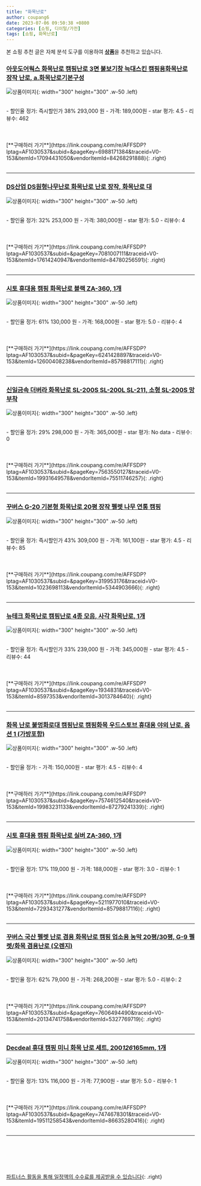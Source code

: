 ```yaml
---
title: "화목난로"
author: coupang6
date: 2023-07-06 09:50:38 +0800
categories: [쇼핑, 디이털/가전]
tags: [쇼핑, 화목난로]
---
```


본 쇼핑 추천 글은 자체 분석 도구를 이용하여 [**상품**](https://link.coupang.com/a/bao1ui)을 추천하고 있습니다.

### [아웃도어웍스 화목난로 캠핑난로 3면 불보기창 늑대스킨 캠핑용화목난로 장작 난로, a.화목난로기본구성](https://link.coupang.com/re/AFFSDP?lptag=AF1030537&subid=&pageKey=6988171384&traceid=V0-153&itemId=17094431050&vendorItemId=84268291888)

![상품이미지](https://thumbnail6.coupangcdn.com/thumbnails/remote/230x230ex/image/vendor_inventory/a42d/d44f2655957f7e4b71cccfdaa8a0e75050976dcdf8d980b02120b4dbc3d1.jpg){: width="300" height="300" .w-50 .left}


<br>
- 할인율 정가: 즉시할인가 38%  293,000   원
- 가격: 189,000원
- star 평가: 4.5
- 리뷰수: 462
<br>
<br>
<br>
<br>
[**구매하러 가기**](https://link.coupang.com/re/AFFSDP?lptag=AF1030537&subid=&pageKey=6988171384&traceid=V0-153&itemId=17094431050&vendorItemId=84268291888){: .right}
<br>
<br>

---

### [DS산업 DS원형나무난로 화목난로 난로 장작, 화목난로 대](https://link.coupang.com/re/AFFSDP?lptag=AF1030537&subid=&pageKey=7081007111&traceid=V0-153&itemId=17614240947&vendorItemId=84780256591)

![상품이미지](https://thumbnail8.coupangcdn.com/thumbnails/remote/230x230ex/image/vendor_inventory/1c8c/b14a820fc674e9f07f26a178c74e389780f1989adb8d8c24037598b1b5e9.jpg){: width="300" height="300" .w-50 .left}


<br>
- 할인율 정가: 32%  253,000   원
- 가격: 380,000원
- star 평가: 5.0
- 리뷰수: 4
<br>
<br>
<br>
<br>
[**구매하러 가기**](https://link.coupang.com/re/AFFSDP?lptag=AF1030537&subid=&pageKey=7081007111&traceid=V0-153&itemId=17614240947&vendorItemId=84780256591){: .right}
<br>
<br>

---

### [시토 휴대용 캠핑 화목난로 블랙 ZA-360, 1개](https://link.coupang.com/re/AFFSDP?lptag=AF1030537&subid=&pageKey=6241428897&traceid=V0-153&itemId=12600408238&vendorItemId=85798817111)

![상품이미지](https://thumbnail10.coupangcdn.com/thumbnails/remote/230x230ex/image/retail/images/2023/04/27/10/3/396e7811-775e-4d52-9c4e-8a08754491f5.jpg){: width="300" height="300" .w-50 .left}


<br>
- 할인율 정가: 61%  130,000   원
- 가격: 168,000원
- star 평가: 5.0
- 리뷰수: 4
<br>
<br>
<br>
<br>
[**구매하러 가기**](https://link.coupang.com/re/AFFSDP?lptag=AF1030537&subid=&pageKey=6241428897&traceid=V0-153&itemId=12600408238&vendorItemId=85798817111){: .right}
<br>
<br>

---

### [신일금속 더버라 화목난로 SL-200S SL-200L SL-211, 소형 SL-200S 망부착](https://link.coupang.com/re/AFFSDP?lptag=AF1030537&subid=&pageKey=7563550127&traceid=V0-153&itemId=19931649578&vendorItemId=75511746257)

![상품이미지](https://thumbnail7.coupangcdn.com/thumbnails/remote/230x230ex/image/vendor_inventory/ccaf/111cd5ef8a505a468e6db7602e6f974a040f9d0ee4d57267839f44d27a22.jpg){: width="300" height="300" .w-50 .left}


<br>
- 할인율 정가: 29%  298,000   원
- 가격: 365,000원
- star 평가: No data
- 리뷰수: 0
<br>
<br>
<br>
<br>
[**구매하러 가기**](https://link.coupang.com/re/AFFSDP?lptag=AF1030537&subid=&pageKey=7563550127&traceid=V0-153&itemId=19931649578&vendorItemId=75511746257){: .right}
<br>
<br>

---

### [꾸버스 G-20 기본형 화목난로 20평 장작 펠렛 나무 연통 캠핑](https://link.coupang.com/re/AFFSDP?lptag=AF1030537&subid=&pageKey=319953176&traceid=V0-153&itemId=1023698113&vendorItemId=5344903666)

![상품이미지](https://thumbnail7.coupangcdn.com/thumbnails/remote/230x230ex/image/vendor_inventory/0433/b1041602d3276e24d678a706017486049742ad5ff01a3f595e99dc1bf2d7.jpg){: width="300" height="300" .w-50 .left}


<br>
- 할인율 정가: 즉시할인가 43%  309,000   원
- 가격: 161,100원
- star 평가: 4.5
- 리뷰수: 85
<br>
<br>
<br>
<br>
[**구매하러 가기**](https://link.coupang.com/re/AFFSDP?lptag=AF1030537&subid=&pageKey=319953176&traceid=V0-153&itemId=1023698113&vendorItemId=5344903666){: .right}
<br>
<br>

---

### [뉴테크 화목난로 캠핑난로 4종 모음, 사각 화목난로, 1개](https://link.coupang.com/re/AFFSDP?lptag=AF1030537&subid=&pageKey=1934831&traceid=V0-153&itemId=8597353&vendorItemId=3013784640)

![상품이미지](https://thumbnail6.coupangcdn.com/thumbnails/remote/230x230ex/image/vendor_inventory/5d12/fee8de64d69278201b511bb75e7856d618db99a81f79b5ff0456c33d73a1.jpg){: width="300" height="300" .w-50 .left}


<br>
- 할인율 정가: 즉시할인가 33%  239,000   원
- 가격: 345,000원
- star 평가: 4.5
- 리뷰수: 44
<br>
<br>
<br>
<br>
[**구매하러 가기**](https://link.coupang.com/re/AFFSDP?lptag=AF1030537&subid=&pageKey=1934831&traceid=V0-153&itemId=8597353&vendorItemId=3013784640){: .right}
<br>
<br>

---

### [화목 난로 불멍화로대 캠핑난로 캠핑화목 우드스토브 휴대용 야외 난로, 옵션 1 (가방포함)](https://link.coupang.com/re/AFFSDP?lptag=AF1030537&subid=&pageKey=7574612540&traceid=V0-153&itemId=19983231133&vendorItemId=87279241339)

![상품이미지](https://thumbnail7.coupangcdn.com/thumbnails/remote/230x230ex/image/vendor_inventory/be7d/84d0bae783a09fa7e41421313915698639aa7d1293753ec4902977b25ec5.jpg){: width="300" height="300" .w-50 .left}


<br>
- 할인율 정가: 
- 가격: 150,000원
- star 평가: 4.5
- 리뷰수: 4
<br>
<br>
<br>
<br>
[**구매하러 가기**](https://link.coupang.com/re/AFFSDP?lptag=AF1030537&subid=&pageKey=7574612540&traceid=V0-153&itemId=19983231133&vendorItemId=87279241339){: .right}
<br>
<br>

---

### [시토 휴대용 캠핑 화목난로 실버 ZA-360, 1개](https://link.coupang.com/re/AFFSDP?lptag=AF1030537&subid=&pageKey=5211977010&traceid=V0-153&itemId=7293431277&vendorItemId=85798817116)

![상품이미지](https://thumbnail8.coupangcdn.com/thumbnails/remote/230x230ex/image/retail/images/2023/04/27/10/0/3c3d0fa0-9643-481e-beb2-119a7381b21b.jpg){: width="300" height="300" .w-50 .left}


<br>
- 할인율 정가: 17%  119,000   원
- 가격: 188,000원
- star 평가: 3.0
- 리뷰수: 1
<br>
<br>
<br>
<br>
[**구매하러 가기**](https://link.coupang.com/re/AFFSDP?lptag=AF1030537&subid=&pageKey=5211977010&traceid=V0-153&itemId=7293431277&vendorItemId=85798817116){: .right}
<br>
<br>

---

### [꾸버스 국산 펠렛 난로 겸용 화목난로 캠핑 업소용 농막 20평/30평, G-9 펠렛/화목 겸용난로 (오렌지)](https://link.coupang.com/re/AFFSDP?lptag=AF1030537&subid=&pageKey=7606494490&traceid=V0-153&itemId=20134741758&vendorItemId=5327769719)

![상품이미지](https://thumbnail7.coupangcdn.com/thumbnails/remote/230x230ex/image/vendor_inventory/e04c/930a7ad29b5bbfab39562bcc6ad3906534ea5cbda8f4662b7261402ca500.jpg){: width="300" height="300" .w-50 .left}


<br>
- 할인율 정가: 62%  79,000   원
- 가격: 268,200원
- star 평가: 5.0
- 리뷰수: 2
<br>
<br>
<br>
<br>
[**구매하러 가기**](https://link.coupang.com/re/AFFSDP?lptag=AF1030537&subid=&pageKey=7606494490&traceid=V0-153&itemId=20134741758&vendorItemId=5327769719){: .right}
<br>
<br>

---

### [Decdeal 휴대 캠핑 미니 화목 난로 세트, 200*126*165mm, 1개](https://link.coupang.com/re/AFFSDP?lptag=AF1030537&subid=&pageKey=7474678301&traceid=V0-153&itemId=19511258543&vendorItemId=86635280416)

![상품이미지](https://thumbnail10.coupangcdn.com/thumbnails/remote/230x230ex/image/vendor_inventory/d6bc/511ea44403f7d3d0c247157b0673b55023fba820d5005a48407d0eafd6b1.jpg){: width="300" height="300" .w-50 .left}


<br>
- 할인율 정가: 13%  116,000   원
- 가격: 77,900원
- star 평가: 5.0
- 리뷰수: 1
<br>
<br>
<br>
<br>
[**구매하러 가기**](https://link.coupang.com/re/AFFSDP?lptag=AF1030537&subid=&pageKey=7474678301&traceid=V0-153&itemId=19511258543&vendorItemId=86635280416){: .right}
<br>
<br>

---
<br><br><br><br><br> [파트너스 활동을 통해 일정액의 수수료를 제공받을 수 있습니다](https://link.coupang.com/a/bao1ui){: .right}